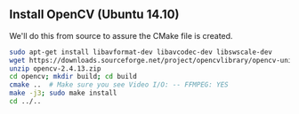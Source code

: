 ## Install OpenCV (Ubuntu 14.10)

We'll do this from source to assure the CMake file is created.

```bash
sudo apt-get install libavformat-dev libavcodec-dev libswscale-dev
wget https://downloads.sourceforge.net/project/opencvlibrary/opencv-unix/2.4.13/opencv-2.4.13.zip
unzip opencv-2.4.13.zip
cd opencv; mkdir build; cd build
cmake ..  # Make sure you see Video I/O: -- FFMPEG: YES
make -j3; sudo make install
cd ../..
```
